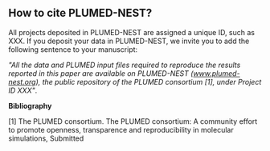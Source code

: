 How to cite PLUMED-NEST?
-----------------------------
All projects deposited in PLUMED-NEST are assigned a unique ID, such as XXX.
If you deposit your data in PLUMED-NEST, we invite you to add the following sentence to your manuscript:

*"All the data and PLUMED input files required to reproduce the results reported in this paper are available on PLUMED-NEST (www.plumed-nest.org), 
the public repository of the PLUMED consortium [1], under Project ID XXX"*.

**Bibliography**

[1] The PLUMED consortium.
The PLUMED consortium: A community effort to promote openness, transparence and reproducibility in molecular simulations,
Submitted
